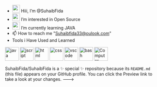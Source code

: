 
- <img src="https://media.giphy.com/media/FNQXcSWWc0wI9jUPxD/giphy.gif" alt="vscode" width="25" height="25"/> Hiii, I’m @SuhaibFida
- <img src="https://media.giphy.com/media/gWkO9BspZ0o1P8P8Ik/giphy.gif" alt="vscode" width="25" height="25"/> I’m interested in Open Source
- <img src="https://media.giphy.com/media/gWkO9BspZ0o1P8P8Ik/giphy.gif" alt="vscode" width="25" height="25"/> I’m currently learning JAVA
- 📫 How to reach me "Suhaibfida33@oulook.com"
- Tools i Have Used and Learned</h2>
<p align="left">
<img src="https://cdn.jsdelivr.net/gh/devicons/devicon/icons/java/java-original-wordmark.svg" alt="java" width="45" height="45"/>
<img src="https://cdn.jsdelivr.net/gh/devicons/devicon/icons/javascript/javascript-original.svg" alt="jscript" width="45" height="45"/>
<img src="https://cdn.jsdelivr.net/gh/devicons/devicon/icons/html5/html5-plain-wordmark.svg" alt="html" width="45" height="45" />
<img src="https://cdn.jsdelivr.net/gh/devicons/devicon/icons/css3/css3-original-wordmark.svg" alt="css" width="45" height="45" />
<img src="https://cdn.jsdelivr.net/gh/devicons/devicon/icons/vscode/vscode-original.svg" alt="vscode" width="45" height="45"/>
<img src="https://cdn.jsdelivr.net/gh/devicons/devicon/icons/bash/bash-original.svg" alt="bash" width="45" height="45"/>
<img src="https://media.giphy.com/media/PRU4TqzdyLCHS/giphy.gif" alt="Computer man" style="width:45px;height:45px;">
</p>

SuhaibFida/SuhaibFida is a ✨ special ✨ repository because its `README.md` (this file) appears on your GitHub profile.
You can click the Preview link to take a look at your changes.
--->
